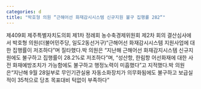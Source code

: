 ```yaml
---
categories: d
title: "박호형 의원 “근해어선 화재감시시스템 신규지원 불구 집행률 282“"
---
```

제409회 제주특별자치도의회 제1차 정례회 농수축경제위원회 제2차 회의 결산심사에서 박호형 의원(더불어민주당, 일도2동선거구)“근해어선 화재감시시스템 지원사업에 대한 집행률이 저조하다”며 질타했다.박 의원은 “지난해 근해어선 화재감지시스템 신규지원에도 불구하고 집행률이 28.2%로 저조하다”며, “성산항, 한림항 어선화재에 대한 사전 화재예방조치가 가능함에도 불구하고 행정노력이 미흡했다”고 지적했다.박 의원은“지난해 9월 28일부로 무인기관실용 자동소화장치가 의무화됨에도 불구하고 보급실적이 35척으로 당초 목표대비 턱없이 부족하다”